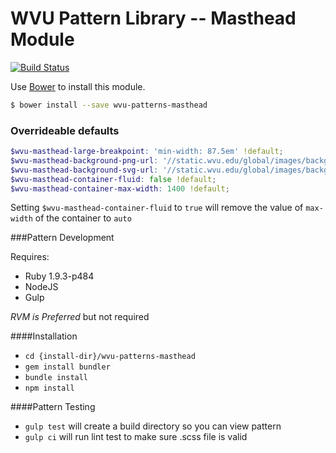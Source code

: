 # WVU Pattern Library -- Masthead Module

[![Build Status](https://travis-ci.org/wvu-patterns/wvu-patterns-masthead.svg?branch=master)](https://travis-ci.org/wvu-patterns/wvu-patterns-masthead)

Use [Bower](http://bower.io/) to install this module.

```bash
$ bower install --save wvu-patterns-masthead
```

### Overrideable defaults

```scss
$wvu-masthead-large-breakpoint: 'min-width: 87.5em' !default;
$wvu-masthead-background-png-url: '//static.wvu.edu/global/images/backgrounds/wvu/masthead/wvu-pattern_900x54--1.0.0.png' !default;
$wvu-masthead-background-svg-url: '//static.wvu.edu/global/images/backgrounds/wvu/masthead/wvu-pattern--1.0.0.svg' !default;
$wvu-masthead-container-fluid: false !default;
$wvu-masthead-container-max-width: 1400 !default;
```

Setting `$wvu-masthead-container-fluid` to `true` will remove the value of `max-width` of the container to `auto`

###Pattern Development

Requires:

* Ruby 1.9.3-p484
* NodeJS
* Gulp

*RVM is Preferred* but not required

####Installation

* `cd {install-dir}/wvu-patterns-masthead`
* `gem install bundler`
* `bundle install`
* `npm install`

####Pattern Testing

* `gulp test` will create a build directory so you can view pattern
* `gulp ci` will run lint test to make sure .scss file is valid
